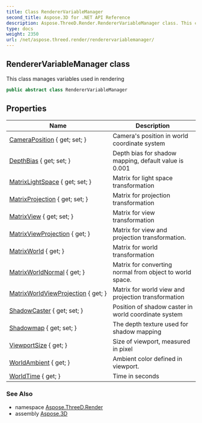 ```yaml
---
title: Class RendererVariableManager
second_title: Aspose.3D for .NET API Reference
description: Aspose.ThreeD.Render.RendererVariableManager class. This class manages variables used in rendering
type: docs
weight: 2350
url: /net/aspose.threed.render/renderervariablemanager/
---
```

## RendererVariableManager class

This class manages variables used in rendering

```csharp
public abstract class RendererVariableManager
```

## Properties

| Name | Description |
| --- | --- |
| [CameraPosition](../../aspose.threed.render/renderervariablemanager/cameraposition/) { get; set; } | Camera's position in world coordinate system |
| [DepthBias](../../aspose.threed.render/renderervariablemanager/depthbias/) { get; set; } | Depth bias for shadow mapping, default value is 0.001 |
| [MatrixLightSpace](../../aspose.threed.render/renderervariablemanager/matrixlightspace/) { get; set; } | Matrix for light space transformation |
| [MatrixProjection](../../aspose.threed.render/renderervariablemanager/matrixprojection/) { get; set; } | Matrix for projection transformation |
| [MatrixView](../../aspose.threed.render/renderervariablemanager/matrixview/) { get; set; } | Matrix for view transformation |
| [MatrixViewProjection](../../aspose.threed.render/renderervariablemanager/matrixviewprojection/) { get; } | Matrix for view and projection transformation. |
| [MatrixWorld](../../aspose.threed.render/renderervariablemanager/matrixworld/) { get; } | Matrix for world transformation |
| [MatrixWorldNormal](../../aspose.threed.render/renderervariablemanager/matrixworldnormal/) { get; } | Matrix for converting normal from object to world space. |
| [MatrixWorldViewProjection](../../aspose.threed.render/renderervariablemanager/matrixworldviewprojection/) { get; } | Matrix for world view and projection transformation |
| [ShadowCaster](../../aspose.threed.render/renderervariablemanager/shadowcaster/) { get; set; } | Position of shadow caster in world coordinate system |
| [Shadowmap](../../aspose.threed.render/renderervariablemanager/shadowmap/) { get; set; } | The depth texture used for shadow mapping |
| [ViewportSize](../../aspose.threed.render/renderervariablemanager/viewportsize/) { get; } | Size of viewport, measured in pixel |
| [WorldAmbient](../../aspose.threed.render/renderervariablemanager/worldambient/) { get; } | Ambient color defined in viewport. |
| [WorldTime](../../aspose.threed.render/renderervariablemanager/worldtime/) { get; } | Time in seconds |

### See Also

* namespace [Aspose.ThreeD.Render](../../aspose.threed.render/)
* assembly [Aspose.3D](../../)



